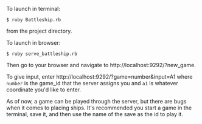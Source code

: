 To launch in terminal:  
```
$ ruby Battleship.rb
```
from the project directory.  

To launch in browser:  

```
$ ruby serve_battleship.rb
```

Then go to your browser and navigate to http://localhost:9292/?new_game.  

To give input, enter http://localhost:9292/?game=number&input=A1
where `number` is the game_id that the server assigns you and `a1` is whatever coordinate you'd like to enter.

As of now, a game can be played through the server, but there are bugs when it comes to placing ships. It's recommended you start a game in the terminal, save it, and then use the name of the save as the id to play it.
